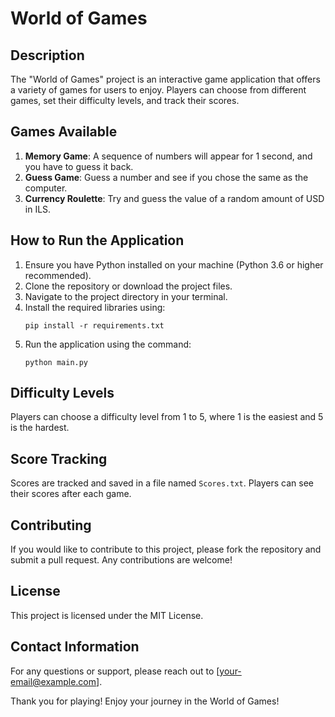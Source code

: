 # World of Games

## Description
The "World of Games" project is an interactive game application that offers a variety of games for users to enjoy. Players can choose from different games, set their difficulty levels, and track their scores.

## Games Available
1. **Memory Game**: A sequence of numbers will appear for 1 second, and you have to guess it back.
2. **Guess Game**: Guess a number and see if you chose the same as the computer.
3. **Currency Roulette**: Try and guess the value of a random amount of USD in ILS.

## How to Run the Application
1. Ensure you have Python installed on your machine (Python 3.6 or higher recommended).
2. Clone the repository or download the project files.
3. Navigate to the project directory in your terminal.
4. Install the required libraries using:
   ```
   pip install -r requirements.txt
   ```
5. Run the application using the command:
   ```
   python main.py
   ```

## Difficulty Levels
Players can choose a difficulty level from 1 to 5, where 1 is the easiest and 5 is the hardest.

## Score Tracking
Scores are tracked and saved in a file named `Scores.txt`. Players can see their scores after each game.

## Contributing
If you would like to contribute to this project, please fork the repository and submit a pull request. Any contributions are welcome!

## License
This project is licensed under the MIT License.

## Contact Information
For any questions or support, please reach out to [your-email@example.com].

Thank you for playing! Enjoy your journey in the World of Games!
